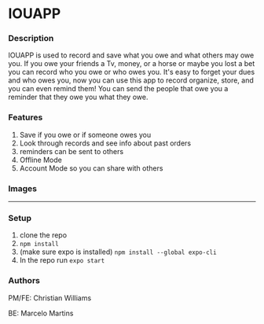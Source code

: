# IOUAPP

### Description
IOUAPP is used to record and save what you owe and what others may owe you. If you owe your friends a Tv, money, or a horse or maybe you lost a bet you can record who you owe or who owes you. It's easy to forget your dues and who owes you, now you can use this app to record organize, store, and you can even remind them! You can send the people that owe you a reminder that they owe you what they owe.

### Features
1. Save if you owe or if someone owes you
2. Look through records and see info about past orders
3. reminders can be sent to others
4. Offline Mode
5. Account Mode so you can share with others

### Images
-----------

### Setup
1. clone the repo
2. ```npm install```
3. (make sure expo is installed) ```npm install --global expo-cli```
4. In the repo run ```expo start```

### Authors
PM/FE: Christian Williams

BE: Marcelo Martins
